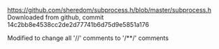 https://github.com/sheredom/subprocess.h/blob/master/subprocess.h
Downloaded from github, commit 14c2bb8e4538cc2de2d77741b6d75d9e5851a176

Modified to change all '//' comments to '/**/' comments
